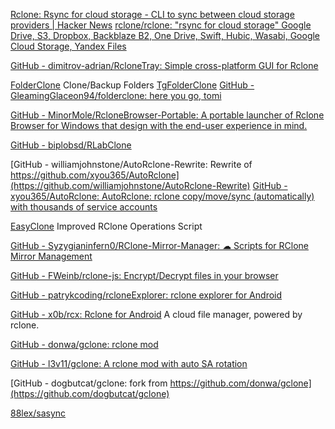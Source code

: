
[Rclone: Rsync for cloud storage - CLI to sync between cloud storage providers | Hacker News](https://news.ycombinator.com/item?id=29435760)
[rclone/rclone: "rsync for cloud storage" Google Drive, S3, Dropbox, Backblaze B2, One Drive, Swift, Hubic, Wasabi, Google Cloud Storage, Yandex Files](https://github.com/rclone/rclone)

[GitHub - dimitrov-adrian/RcloneTray: Simple cross-platform GUI for Rclone](https://github.com/dimitrov-adrian/RcloneTray)

[FolderClone](http://www.folderclone.com/)
Clone/Backup Folders
[TgFolderClone](https://github.com/Loli-Killer/TgFolderClone)
[GitHub - GleamingGlaceon94/folderclone: here you go, tomi](https://github.com/GleamingGlaceon94/folderclone)

[GitHub - MinorMole/RcloneBrowser-Portable: A portable launcher of Rclone Browser for Windows that design with the end-user experience in mind.](https://github.com/MinorMole/RcloneBrowser-Portable)

[GitHub - biplobsd/RLabClone](https://github.com/biplobsd/RLabClone)

[GitHub - williamjohnstone/AutoRclone-Rewrite: Rewrite of https://github.com/xyou365/AutoRclone](https://github.com/williamjohnstone/AutoRclone-Rewrite)
[GitHub - xyou365/AutoRclone: AutoRclone: rclone copy/move/sync (automatically) with thousands of service accounts](https://github.com/xyou365/AutoRclone)

[EasyClone](https://github.com/xd003/easyclone)
Improved RClone Operations Script

[GitHub - Syzygianinfern0/RClone-Mirror-Manager: ☁ Scripts for RClone Mirror Management](https://github.com/Syzygianinfern0/RClone-Mirror-Manager)

[GitHub - FWeinb/rclone-js: Encrypt/Decrypt files in your browser](https://github.com/FWeinb/rclone-js)

[GitHub - patrykcoding/rcloneExplorer: rclone explorer for Android](https://github.com/patrykcoding/rcloneExplorer)

[GitHub - x0b/rcx: Rclone for Android](https://github.com/x0b/rcx)
A cloud file manager, powered by rclone.

[GitHub - donwa/gclone: rclone mod](https://github.com/donwa/gclone)

[GitHub - l3v11/gclone: A rclone mod with auto SA rotation](https://github.com/l3v11/gclone)

[GitHub - dogbutcat/gclone: fork from https://github.com/donwa/gclone](https://github.com/dogbutcat/gclone)

[88lex/sasync](https://github.com/88lex/sasync)
